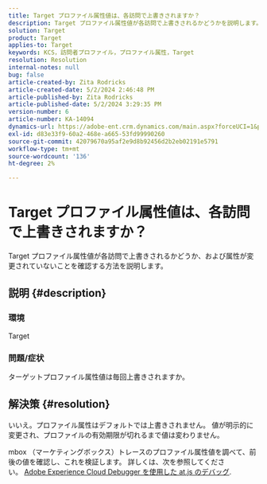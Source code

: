 ```yaml
---
title: Target プロファイル属性値は、各訪問で上書きされますか？
description: Target プロファイル属性値が各訪問で上書きされるかどうかを説明します。
solution: Target
product: Target
applies-to: Target
keywords: KCS，訪問者プロファイル，プロファイル属性，Target
resolution: Resolution
internal-notes: null
bug: false
article-created-by: Zita Rodricks
article-created-date: 5/2/2024 2:46:48 PM
article-published-by: Zita Rodricks
article-published-date: 5/2/2024 3:29:35 PM
version-number: 6
article-number: KA-14094
dynamics-url: https://adobe-ent.crm.dynamics.com/main.aspx?forceUCI=1&pagetype=entityrecord&etn=knowledgearticle&id=0f45e3c8-9208-ef11-9f8a-6045bd026dc7
exl-id: d83e33f9-60a2-468e-a665-53fd99990260
source-git-commit: 42079670a95af2e9d8b92456d2b2eb02191e5791
workflow-type: tm+mt
source-wordcount: '136'
ht-degree: 2%

---
```


# Target プロファイル属性値は、各訪問で上書きされますか？


Target プロファイル属性値が各訪問で上書きされるかどうか、および属性が変更されていないことを確認する方法を説明します。

## 説明 {#description}


### 環境

Target

### 問題/症状

ターゲットプロファイル属性値は毎回上書きされますか。


## 解決策 {#resolution}


いいえ。プロファイル属性はデフォルトでは上書きされません。 値が明示的に変更され、プロファイルの有効期限が切れるまで値は変わりません。

mbox （マーケティングボックス）トレースのプロファイル属性値を調べて、前後の値を確認し、これを検証します。 詳しくは、次を参照してください。 [Adobe Experience Cloud Debugger を使用した at.js のデバッグ](https://developer.adobe.com/target/implement/client-side/target-debugging-atjs/target-debugging-atjs/).
